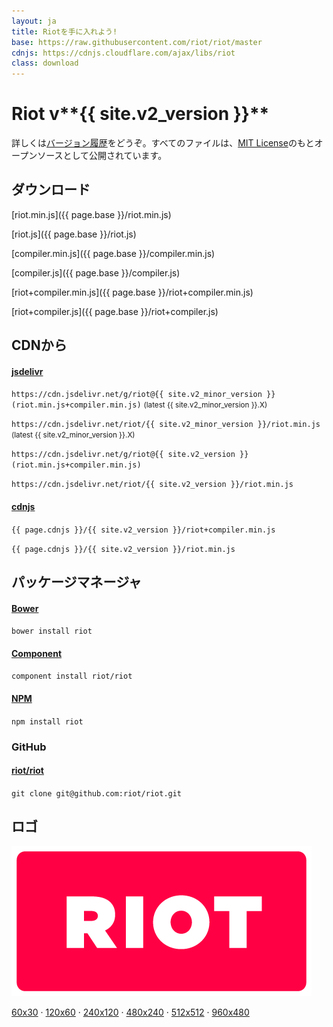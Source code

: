 ```yaml
---
layout: ja
title: Riotを手に入れよう!
base: https://raw.githubusercontent.com/riot/riot/master
cdnjs: https://cdnjs.cloudflare.com/ajax/libs/riot
class: download
---
```


# Riot v**{{ site.v2_version }}**

詳しくは[バージョン履歴](/release-notes)をどうぞ。すべてのファイルは、[MIT License](/license/)のもとオープンソースとして公開されています。

## ダウンロード

[riot.min.js]({{ page.base }}/riot.min.js)

[riot.js]({{ page.base }}/riot.js)

[compiler.min.js]({{ page.base }}/compiler.min.js)

[compiler.js]({{ page.base }}/compiler.js)

[riot+compiler.min.js]({{ page.base }}/riot+compiler.min.js)

[riot+compiler.js]({{ page.base }}/riot+compiler.js)


## CDNから


#### [jsdelivr](http://www.jsdelivr.com/#!riot)

`https://cdn.jsdelivr.net/g/riot@{{ site.v2_minor_version }}(riot.min.js+compiler.min.js)` <small>(latest {{ site.v2_minor_version }}.X)</small>

`https://cdn.jsdelivr.net/riot/{{ site.v2_minor_version }}/riot.min.js` <small>(latest {{ site.v2_minor_version }}.X)</small>

`https://cdn.jsdelivr.net/g/riot@{{ site.v2_version }}(riot.min.js+compiler.min.js)`

`https://cdn.jsdelivr.net/riot/{{ site.v2_version }}/riot.min.js`


#### [cdnjs](https://cdnjs.com/libraries/riot)

`{{ page.cdnjs }}/{{ site.v2_version }}/riot+compiler.min.js`

`{{ page.cdnjs }}/{{ site.v2_version }}/riot.min.js`


## パッケージマネージャ

#### [Bower](http://bower.io/search/?q=riot.js)

`bower install riot`

#### [Component](http://component.github.io/?q=riot)

`component install riot/riot`

#### [NPM](https://www.npmjs.com/package/riot)

`npm install riot`


### GitHub

#### [riot/riot](https://github.com/riot/riot)

`git clone git@github.com:riot/riot.git`

## ロゴ

![](/img/logo/riot480x.png)

[60x30](/img/logo/riot60x.png) &middot;
[120x60](/img/logo/riot120x.png) &middot;
[240x120](/img/logo/riot240x.png) &middot;
[480x240](/img/logo/riot480x.png) &middot;
[512x512](/img/logo/square.png) &middot;
[960x480](/img/logo/riot960x.png)

